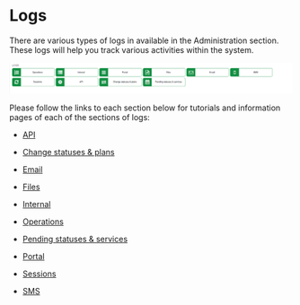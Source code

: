 Logs
====

There are various types of logs in available in the Administration section. These logs will help you track various activities within the system.


![Logs](logs2.png)

Please follow the links to each section below for tutorials and information pages of each of the sections of logs:


* [API](administration/logs/api/api.md)

* [Change statuses & plans](administration/logs/changes_statuses_plans/changes_statuses_plans.md)

* [Email](administration/logs/email/email.md)

* [Files](administration/logs/files/files.md)

* [Internal](administration/logs/internal/internal.md)

* [Operations](administration/logs/operations/operations.md)

* [Pending statuses & services](administration/logs/pending_statuses_and_services/pending_statuses_and_services.md)

* [Portal](administration/logs/portal/portal.md)

* [Sessions](administration/logs/sessions/sessions.md)

* [SMS](administration/logs/sms/sms.md)
